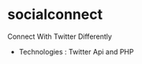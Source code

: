 socialconnect
=============

Connect With Twitter Differently

- Technologies : Twitter Api and PHP
